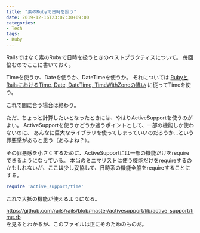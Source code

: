 ```yaml
---
title: "素のRubyで日時を扱う"
date: 2019-12-16T23:07:30+09:00
categories:
- Tech
tags:
- Ruby
---
```


Railsではなく素のRubyで日時を扱うときのベストプラクティスについて。
毎回悩むのでここに書いておく。

<!--more-->

Timeを使うか、Dateを使うか、DateTimeを使うか。
それについては
[RubyとRailsにおけるTime, Date, DateTime, TimeWithZoneの違い](https://qiita.com/jnchito/items/cae89ee43c30f5d6fa2c)
に従ってTimeを使う。

これで間に合う場合は終わり。

ただ、ちょっと計算したいとなったときには、やはりActiveSupportを使うのがよい。
ActiveSupportを使うかどうか迷うポイントとして、一部の機能しか使わないのに、
あんなに巨大なライブラリを使ってしまっていいのだろうか…という罪悪感があると思う（あるよね？）。

その罪悪感を小さくするために、ActiveSupportには一部の機能だけをrequireできるようになっている。
本当のミニマリストは使う機能だけをrequireするのかもしれないが、ここは少し妥協して、日時系の機能全般をrequireすることにする。

```ruby
require 'active_support/time'
```

これで大抵の機能が使えるようになる。

https://github.com/rails/rails/blob/master/activesupport/lib/active_support/time.rb  
を見るとわかるが、このファイルは正にそのためのものだ。
